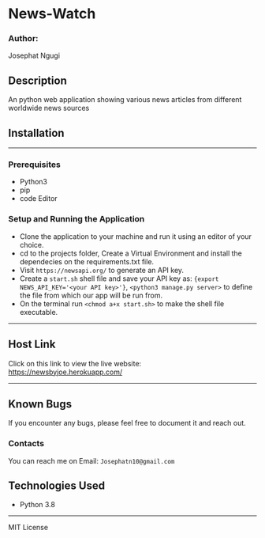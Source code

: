 # News-Watch
### Author:
Josephat Ngugi
## Description
An python web application showing various news articles from different worldwide news sources

## Installation
------
### Prerequisites
- Python3
- pip
- code Editor

### Setup and Running the Application
- Clone the application to your machine and run it using an editor of your choice.
- cd to the projects folder, Create a Virtual Environment and install the dependecies on the requirements.txt file.
- Visit `https://newsapi.org/` to generate an API key.
- Create a `start.sh` shell file and save your API key as:
 `{export NEWS_API_KEY='<your API key>'}`,
 `<python3 manage.py server>` to define the file from which our app will be run from.
- On the terminal run `<chmod a+x start.sh>` to make the shell file executable.

-----
## Host Link
Click on this link to view the live website: https://newsbyjoe.herokuapp.com/

-----
## Known Bugs
If you encounter any bugs, please feel free to document it and reach out.
### Contacts
You can reach me on
Email: `Josephatn10@gmail.com`
## Technologies Used
- Python 3.8

----
MIT License